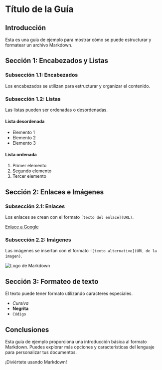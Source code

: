 # Título de la Guía

## Introducción

Esta es una guía de ejemplo para mostrar cómo se puede estructurar y formatear un archivo Markdown.

## Sección 1: Encabezados y Listas

### Subsección 1.1: Encabezados

Los encabezados se utilizan para estructurar y organizar el contenido.

### Subsección 1.2: Listas

Las listas pueden ser ordenadas o desordenadas.

#### Lista desordenada
- Elemento 1
- Elemento 2
- Elemento 3

#### Lista ordenada
1. Primer elemento
2. Segundo elemento
3. Tercer elemento

## Sección 2: Enlaces e Imágenes

### Subsección 2.1: Enlaces

Los enlaces se crean con el formato `[texto del enlace](URL)`.

[Enlace a Google](https://www.google.com)

### Subsección 2.2: Imágenes

Las imágenes se insertan con el formato `![texto alternativo](URL de la imagen)`.

![Logo de Markdown](https://upload.wikimedia.org/wikipedia/commons/4/48/Markdown-mark.svg)

## Sección 3: Formateo de texto

El texto puede tener formato utilizando caracteres especiales.

- *Cursiva*
- **Negrita**
- `Código`

## Conclusiones

Esta guía de ejemplo proporciona una introducción básica al formato Markdown. Puedes explorar más opciones y características del lenguaje para personalizar tus documentos.

¡Diviértete usando Markdown!
